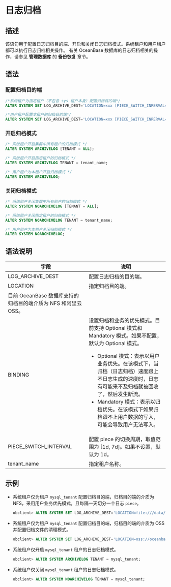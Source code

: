 # 日志归档

## 描述

该语句用于配置日志归档目的端、开启和关闭日志归档模式。系统租户和用户租户都可以执行日志归档相关操作。
有关 OceanBase 数据库的日志归档相关的操作，请参见 **管理数据库** 的 **备份恢复** 章节。

## 语法

### 配置归档目的端

```sql
/*系统租户为指定租户（不包含 sys 租户本身）配置归档目的端*/
ALTER SYSTEM SET LOG_ARCHIVE_DEST='LOCATION=xxx [PIECE_SWITCH_INRERVAL=xxx] [BINDING=xxx]' TENANT = tenant_name;

/*用户租户配置本租户的归档目的端*/
ALTER SYSTEM SET LOG_ARCHIVE_DEST='LOCATION=xxx [PIECE_SWITCH_INRERVAL=xxx] [BINDING=xxx]';
```

### 开启归档模式

```sql
/* 系统租户开启集群中所有租户的归档模式 */
ALTER SYSTEM ARCHIVELOG [TENANT = ALL];

/* 系统租户开启指定租户的归档模式 */
ALTER SYSTEM ARCHIVELOG TENANT = tenant_name;

/* 用户租户为本租户开启归档模式 */
ALTER SYSTEM ARCHIVELOG;
```

### 关闭归档模式

```sql
/* 系统租户关闭集群中所有租户的归档模式 */
ALTER SYSTEM NOARCHIVELOG [TENANT = ALL];

/* 系统租户关闭指定租户的归档模式 */
ALTER SYSTEM NOARCHIVELOG TENANT = tenant_name;

/* 用户租户为本租户关闭归档模式 */
ALTER SYSTEM NOARCHIVELOG;
```

## 语法说明

| 字段 | 说明 |
| --- | --- |
| LOG_ARCHIVE_DEST | 配置日志归档的目的端。 |
| LOCATION  | 指定归档目的端。
目前 OceanBase 数据库支持的归档目的端介质为 NFS 和阿里云 OSS。 |
| BINDING  | 设置归档和业务的优先模式。目前支持 Optional 模式和 Mandatory 模式。如果不配置，默认为 Optional 模式。<ul> <li>Optional 模式：表示以用户业务优先。在该模式下，当归档（日志归档）速度跟上不日志生成的速度时，日志有可能来不及归档就被回收了，然后发生断流。</li> <li> Mandatory 模式：表示以归档优先。在该模式下如果归档跟不上用户数据的写入，可能会导致用户无法写入。</li></ul> |
| PIECE_SWITCH_INTERVAL | 配置 piece 的切换周期，取值范围为 \[1d, 7d\]。如果不设置，默认为 1d。 |
| tenant_name | 指定租户名称。 |

## 示例

- 系统租户仅为租户 `mysql_tenant` 配置归档目的端，归档目的端的介质为 NFS，采用用户业务优先模式，且每隔一天切分一个日志 `piece`。

   ```sql
   obclient> ALTER SYSTEM SET LOG_ARCHIVE_DEST='LOCATION=file:///data/nfs/backup/archive BINDING=Optional PIECE_SWITCH_INTERVAL=1d' TENANT = mysql_tenant;
   ```

- 系统租户仅为租户 `mysql_tenant` 配置归档目的端，归档目的端的介质为 OSS 并配置归档文件的清理模式。

   ```sql
   obclient> ALTER SYSTEM SET LOG_ARCHIVE_DEST='LOCATION=oss://oceanbase-test-bucket/backup/archive?host=xxx.aliyun-inc.com&access_id=xxx&access_key=xxx&delete_mode=tagging' TENANT = mysql_tenant;
   ```

- 系统租户仅开启 `mysql_tenant` 租户的日志归档模式。

   ```sql
   obclient> ALTER SYSTEM ARCHIVELOG TENANT = mysql_tenant;
   ```

- 系统租户仅关闭 `mysql_tenant` 租户的日志归档模式。

   ```sql
   obclient> ALTER SYSTEM NOARCHIVELOG TENANT = mysql_tenant;
   ```
